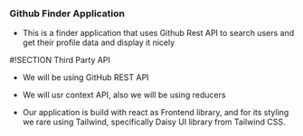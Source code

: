 
### Github Finder Application

- This is a finder application that uses Github Rest API to search users and get their profile data and display it nicely

#!SECTION Third Party API

- We will be using GitHub REST API

- We will usr context API, also we will be using reducers

- Our application is build with react as Frontend library, and for its styling we rare using Tailwind, specifically Daisy UI library from Tailwind CSS.
